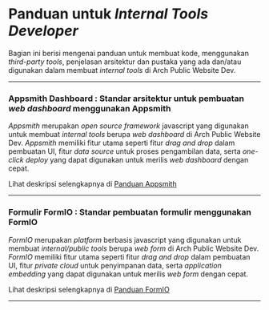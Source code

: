 # Panduan untuk *Internal Tools Developer*

Bagian ini berisi mengenai panduan untuk membuat kode, menggunakan *third-party tools*, penjelasan arsitektur dan pustaka yang ada dan/atau digunakan dalam membuat *internal tools* di Arch Public Website Dev.

---

### Appsmith Dashboard : Standar arsitektur untuk pembuatan *web dashboard* menggunakan Appsmith

*Appsmith* merupakan *open source framework* javascript yang digunakan untuk membuat *internal tools* berupa *web dashboard* di Arch Public Website Dev. *Appsmith* memiliki fitur utama seperti fitur *drag and drop* dalam pembuatan UI, fitur *data source* untuk proses pengambilan data, serta *one-click deploy* yang dapat digunakan untuk merilis *web dashboard* dengan cepat.

Lihat deskripsi selengkapnya di [Panduan Appsmith]()

---

### Formulir FormIO : Standar pembuatan formulir menggunakan FormIO

*FormIO* merupakan *platform* berbasis javascript yang digunakan untuk membuat *internal/public tools* berupa *web form* di Arch Public Website Dev. *FormIO* memiliki fitur utama seperti fitur *drag and drop* dalam pembuatan UI, fitur *private cloud* untuk penyimpanan data, serta *application embedding* yang dapat digunakan untuk merilis *web form* dengan cepat.

Lihat deskripsi selengkapnya di [Panduan FormIO]()

---
